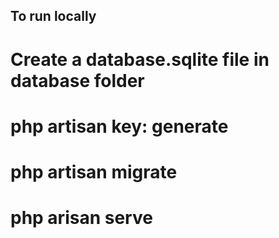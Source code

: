 ## To run locally

# Create a database.sqlite file in database folder

# php artisan key: generate

# php artisan migrate

# php arisan serve